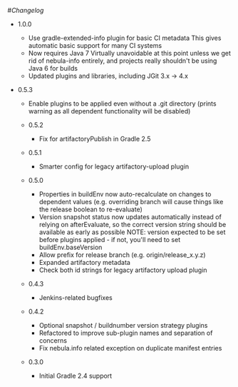 #*Changelog*
* 1.0.0
    - Use gradle-extended-info plugin for basic CI metadata
      This gives automatic basic support for many CI systems
    - Now requires Java 7
      Virtually unavoidable at this point unless we get rid of nebula-info
      entirely, and projects really shouldn't be using Java 6 for builds
    - Updated plugins and libraries, including JGit 3.x -> 4.x

* 0.5.3
    - Enable plugins to be applied even without a .git directory
      (prints warning as all dependent functionality will be disabled)

  * 0.5.2
    - Fix for artifactoryPublish in Gradle 2.5

  * 0.5.1
    - Smarter config for legacy artifactory-upload plugin

  * 0.5.0
    - Properties in buildEnv now auto-recalculate on changes to dependent values (e.g. overriding branch will cause things like the release boolean to re-evaluate)
    - Version snapshot status now updates automatically instead of relying on afterEvaluate, so the correct version string should be available as early as possible
      NOTE: version expected to be set before plugins applied - if not, you'll need to set buildEnv.baseVersion
    - Allow prefix for release branch (e.g. origin/release_x.y.z)
    - Expanded artifactory metadata
    - Check both id strings for legacy artifactory upload plugin

  * 0.4.3
    - Jenkins-related bugfixes

  * 0.4.2
    - Optional snapshot / buildnumber version strategy plugins
    - Refactored to improve sub-plugin names and separation of concerns
    - Fix nebula.info related exception on duplicate manifest entries

  * 0.3.0
    - Initial Gradle 2.4 support
